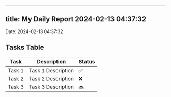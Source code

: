 
---
title: My Daily Report 2024-02-13 04:37:32
---

Date: 2024-02-13 04:37:32

## Tasks Table

| Task | Description | Status |
|------|-------------|--------|
| Task 1 | Task 1 Description | ✅ |
| Task 2 | Task 2 Description | ❌ |
| Task 3 | Task 3 Description | 🔜 |
